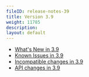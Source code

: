 ```yaml
---
fileID: release-notes-39
title: Version 3.9
weight: 11785
description: 
layout: default
---
```

- [What's New in 3.9](release-notes-new-features39)
- [Known Issues in 3.9](release-notes-known-issues39)
- [Incompatible changes in 3.9](release-notes-upgrading-changes39)
- [API changes in 3.9](release-notes-api-changes39)
